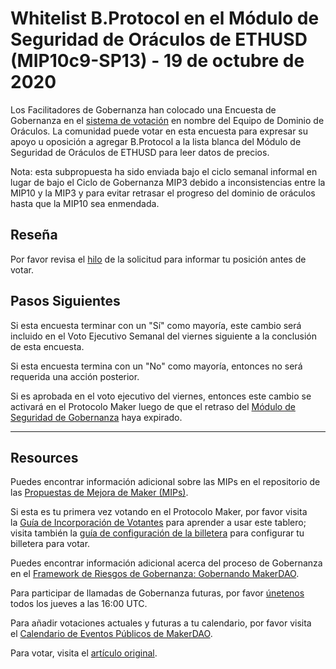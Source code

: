 ﻿# **Whitelist B.Protocol en el Módulo de Seguridad de Oráculos de ETHUSD (MIP10c9-SP13) - 19 de octubre de 2020**

Los Facilitadores de Gobernanza han colocado una Encuesta de Gobernanza en el [sistema de votación](https://vote.makerdao.com/polling) en nombre del Equipo de Dominio de Oráculos. La comunidad puede votar en esta encuesta para expresar su apoyo u oposición a agregar B.Protocol a la lista blanca del Módulo de Seguridad de Oráculos de ETHUSD para leer datos de precios.

Nota: esta subpropuesta ha sido enviada bajo el ciclo semanal informal en lugar de bajo el Ciclo de Gobernanza MIP3 debido a inconsistencias entre la MIP10 y la MIP3 y para evitar retrasar el progreso del dominio de oráculos hasta que la MIP10 sea enmendada.

## **Reseña**

Por favor revisa el [hilo](https://forum.makerdao.com/t/mip10c9-sp13-whitelist-b-protocol-contract-on-ethusd-oracle-osm/4621) de la solicitud para informar tu posición antes de votar. 

## Pasos Siguientes

Si esta encuesta terminar con un "Sí" como mayoría, este cambio será incluido en el Voto Ejecutivo Semanal del viernes siguiente a la conclusión de esta encuesta.

Si esta encuesta termina con un "No" como mayoría, entonces no será requerida una acción posterior.

Si es aprobada en el voto ejecutivo del viernes, entonces este cambio se activará en el Protocolo Maker luego de que el retraso del [Módulo de Seguridad de Gobernanza](https://forum.makerdao.com/tag/govsec-module) haya expirado.

---

## **Resources**

Puedes encontrar información adicional sobre las MIPs en el repositorio de las [Propuestas de Mejora de Maker (MIPs)](https://github.com/makerdao/mips).

Si esta es tu primera vez votando en el Protocolo Maker, por favor visita la [Guía de Incorporación de Votantes](https://community-development.makerdao.com/onboarding/voter-onboarding) para aprender a usar este tablero; visita también la [guía de configuración de la billetera](https://community-development.makerdao.com/en/learn/governance/voting-setup/)  para configurar tu billetera para votar.

Puedes encontrar información adicional acerca del proceso de Gobernanza en el [Framework de Riesgos de Gobernanza: Gobernando MakerDAO](https://community-development.makerdao.com/governance/governance-risk-framework).

Para participar de llamadas de Gobernanza futuras, por favor [únetenos](https://community-development.makerdao.com/governance/governance-and-risk-meetings) todos los jueves a las 16:00 UTC.

Para añadir votaciones actuales y futuras a tu calendario, por favor visita el [Calendario de Eventos Públicos de MakerDAO](https://calendar.google.com/calendar/embed?src=makerdao.com_3efhm2ghipksegl009ktniomdk%40group.calendar.google.com&ctz=America%2FLos_Angeles).

Para votar, visita el [artículo original](https://github.com/makerdao/community/blob/master/governance/polls/MIP10c9-SP13%20-%20Whitelist%20B.Protocol%20on%20ETHUSD%20Oracle%20Security%20Module%20-%20October%2019,%202020.md).